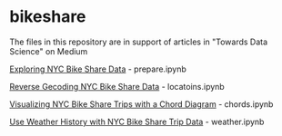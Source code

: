 # bikeshare

The files in this repository are in support of articles in "Towards Data Science" on Medium<br>

[Exploring NYC Bike Share Data](https://towardsdatascience.com/exploring-bike-share-data-3e3b2f28760c) - prepare.ipynb

[Reverse Gecoding NYC Bike Share Data](https://towardsdatascience.com/reverse-geocoding-with-nyc-bike-share-data-cdef427987f8) - locatoins.ipynb

[Visualizing NYC Bike Share Trips with a Chord Diagram](https://towardsdatascience.com/visualizing-nyc-bike-share-trips-with-a-chord-diagram-eb4c8e14366) - chords.ipynb

[Use Weather History with NYC Bike Share Trip Data](https://towardsdatascience.com/use-weather-history-with-nyc-bike-share-trip-data-51fcb89297d) - weather.ipynb
